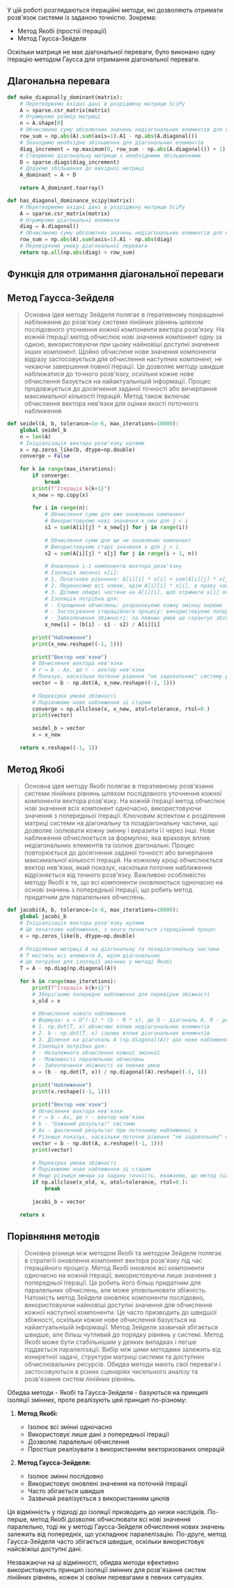
У цій роботі розглядаються ітераційні методи, які дозволяють отримати розв'язок системи із заданою точністю. Зокрема:

- Метод Якобі (простої ітерації)
- Метод Гаусса-Зейделя

Оскільки матриця не має діагональної переваги, було виконано одну ітерацію методом Гаусса для отримання діагональної переваги.



## ДІагональна перевага 
```py
def make_diagonally_dominant(matrix):
    # Перетворюємо вхідні дані в розріджену матрицю SciPy
    A = sparse.csr_matrix(matrix)
    # Отримуємо розмір матриці
    n = A.shape[0]
    # Обчислюємо суму абсолютних значень недіагональних елементів для кожного рядка
    row_sum = np.abs(A).sum(axis=1).A1 - np.abs(A.diagonal())
    # Знаходимо необхідне збільшення для діагональних елементів
    diag_increment = np.maximum(0, row_sum - np.abs(A.diagonal()) + 1)
    # Створюємо діагональну матрицю з необхідними збільшеннями
    D = sparse.diags(diag_increment)
    # Додаємо збільшення до вихідної матриці
    A_dominant = A + D
    
    return A_dominant.toarray()

def has_diagonal_dominance_scipy(matrix):
    # Перетворюємо вхідні дані в розріджену матрицю SciPy
    A = sparse.csr_matrix(matrix)
    # Отримуємо діагональні елементи
    diag = A.diagonal()
    # Обчислюємо суму абсолютних значень недіагональних елементів для кожного рядка
    row_sum = np.abs(A).sum(axis=1).A1 - np.abs(diag)    
    # Перевіряємо умову діагональної переваги
    return np.all(np.abs(diag) > row_sum)
```

## Функція для отримання діагональної переваги

## Метод Гаусса-Зейделя
> Основна ідея методу Зейделя полягає в ітеративному покращенні наближення до розв'язку системи лінійних рівнянь шляхом послідовного уточнення кожної компоненти вектора розв'язку. На кожній ітерації метод обчислює нові значення компонент одну за одною, використовуючи при цьому найновіші доступні значення інших компонент. Щойно обчислене нове значення компоненти відразу застосовується для обчислення наступних компонент, не чекаючи завершення повної ітерації. Це дозволяє методу швидше наближатися до точного розв'язку, оскільки кожне нове обчислення базується на найактуальнішій інформації. Процес продовжується до досягнення заданої точності або вичерпання максимальної кількості ітерацій. Метод також включає обчислення вектора нев'язки для оцінки якості поточного наближення


```python
def seidel(A, b, tolerance=1e-6, max_iterations=10000):
    global seidel_b
    n = len(A)
    # Ініціалізація вектора розв'язку нулями
    x = np.zeros_like(b, dtype=np.double)
    converge = False
    
    for k in range(max_iterations):
        if converge:
            break
        print(f"Ітерація №{k+1}")
        x_new = np.copy(x)
        
        for i in range(n):
            # Обчислення суми для вже оновлених компонент
            # Використовуємо нові значення x_new для j < i
            s1 = sum(A[i][j] * x_new[j] for j in range(i))
            
            # Обчислення суми для ще не оновлених компонент
            # Використовуємо старі значення x для j > i
            s2 = sum(A[i][j] * x[j] for j in range(i + 1, n))
            
            # Оновлення i-ї компоненти вектора розв'язку
            # Ізоляція змінної x[i]:
            # 1. Початкове рівняння: A[i][i] * x[i] + sum(A[i][j] * x[j] для j != i) = b[i]
            # 2. Переносимо всі члени, крім A[i][i] * x[i], в праву частину
            # 3. Ділимо обидві частини на A[i][i], щоб отримати x[i] окремо
            # Ізоляція потрібна для:
            # - Спрощення обчислень: розраховуємо кожну змінну окремо
            # - Застосування ітераційного процесу: використовуємо попередні наближення
            # - Забезпечення збіжності: за певних умов це гарантує збіжність методу
            x_new[i] = (b[i] - s1 - s2) / A[i][i]
        
        print("Наближення")
        print(x_new.reshape((-1, 1)))
        
        print("Вектор нев'язки")
        # Обчислення вектора нев'язки
        # r = b - Ax, де r - вектор нев'язки
        # Показує, наскільки поточне рішення "не задовольняє" систему рівнянь
        vector = b - np.dot(A, x_new.reshape((-1, 1)))
        
        # Перевірка умови збіжності
        # Порівнюємо нове наближення зі старим
        converge = np.allclose(x, x_new, atol=tolerance, rtol=0.)
        print(vector)
        
        seidel_b = vector
        x = x_new
    
    return x.reshape((-1, 1))
```

## Метод Якобі
> Основна ідея методу Якобі полягає в ітеративному розв'язанні системи лінійних рівнянь шляхом послідовного уточнення кожної компоненти вектора розв'язку. На кожній ітерації метод обчислює нові значення всіх компонент одночасно, використовуючи значення з попередньої ітерації. Ключовим аспектом є розділення матриці системи на діагональну та позадіагональну частини, що дозволяє ізолювати кожну змінну і виразити її через інші. Нове наближення обчислюється за формулою, яка враховує вплив недіагональних елементів та ізолює діагональні. Процес повторюється до досягнення заданої точності або вичерпання максимальної кількості ітерацій. На кожному кроці обчислюється вектор нев'язки, який показує, наскільки поточне наближення відрізняється від точного розв'язку. Важливою особливістю методу Якобі є те, що всі компоненти оновлюються одночасно на основі значень з попередньої ітерації, що робить метод придатним для паралельних обчислень. 
```python
def jacobi(A, b, tolerance=1e-6, max_iterations=10000):
    global jacobi_b
    # Ініціалізація вектора розв'язку нулями
    # Це початкове наближення, з якого почнеться ітераційний процес
    x = np.zeros_like(b, dtype=np.double)
    
    # Розділення матриці A на діагональну та позадіагональну частини
    # T містить всі елементи A, крім діагональних
    # Це потрібно для ізоляції змінних у методі Якобі
    T = A - np.diag(np.diagonal(A))
    
    for k in range(max_iterations):
        print(f"Ітерація №{k+1}")
        # Зберігаємо попереднє наближення для перевірки збіжності
        x_old = x
        
        # Обчислення нового наближення
        # Формула: x = D^(-1) * (b - R * x), де D - діагональ A, R - решта A
        # 1. np.dot(T, x) обчислює вплив недіагональних елементів
        # 2. b - np.dot(T, x) ізолює вплив діагональних елементів
        # 3. Ділення на діагональ A (np.diagonal(A)) дає нове наближення
        # Ізоляція потрібна для:
        # - Незалежного обчислення кожної змінної
        # - Можливості паралельних обчислень
        # - Забезпечення збіжності за певних умов
        x = (b - np.dot(T, x)) / np.diagonal(A).reshape((-1, 1))
        
        print("Наближення")
        print(x.reshape((-1, 1)))
        
        print("Вектор нев'язки")
        # Обчислення вектора нев'язки
        # r = b - Ax, де r - вектор нев'язки
        # b - "бажаний результат" системи
        # Ax - фактичний результат при поточному наближенні x
        # Різниця показує, наскільки поточне рішення "не задовольняє" систему
        vector = b - np.dot(A, x.reshape((-1, 1)))
        print(vector)
        
        # Перевірка умови збіжності
        # Порівнюємо нове наближення зі старим
        # Якщо різниця менша за задану точність, вважаємо, що метод зійшовся
        if np.allclose(x_old, x, atol=tolerance, rtol=0.):
            break
        
        jacobi_b = vector
    
    return x
```

## Порівняння методів

> Основна різниця між методом Якобі та методом Зейделя полягає в стратегії оновлення компонент вектора розв'язку під час ітераційного процесу. Метод Якобі оновлює всі компоненти одночасно на кожній ітерації, використовуючи лише значення з попередньої ітерації. Це робить його більш придатним для паралельних обчислень, але може уповільнювати збіжність. Натомість метод Зейделя оновлює компоненти послідовно, використовуючи найновіші доступні значення для обчислення кожної наступної компоненти. Це часто призводить до швидшої збіжності, оскільки кожне нове обчислення базується на найактуальнішій інформації. Метод Зейделя зазвичай збігається швидше, але більш чутливий до порядку рівнянь у системі. Метод Якобі може бути стабільнішим у деяких випадках і легше піддається паралелізації. Вибір між цими методами залежить від конкретної задачі, структури матриці системи та доступних обчислювальних ресурсів. Обидва методи мають свої переваги і застосовуються в різних сценаріях чисельного аналізу та розв'язання систем лінійних рівнянь.

Обидва методи - Якобі та Гаусса-Зейделя - базуються на принципі ізоляції змінних, проте реалізують цей принцип по-різному:

1. **Метод Якобі:**
   - Ізолює всі змінні одночасно
   - Використовує лише дані з попередньої ітерації
   - Дозволяє паралельні обчислення
   - Простіше реалізувати з використанням векторизованих операцій

2. **Метод Гаусса-Зейделя:**
   - Ізолює змінні послідовно
   - Використовує оновлені значення на поточній ітерації
   - Часто збігається швидше
   - Зазвичай реалізується з використанням циклів

Ця відмінність у підході до ізоляції призводить до низки наслідків. По-перше, метод Якобі дозволяє обчислювати всі нові значення паралельно, тоді як у методі Гаусса-Зейделя обчислення нових значень залежить від попередніх, що ускладнює паралелізацію. По-друге, метод Гаусса-Зейделя часто збігається швидше, оскільки використовує найсвіжіші доступні дані.

Незважаючи на ці відмінності, обидва методи ефективно використовують принцип ізоляції змінних для розв'язання систем лінійних рівнянь, кожен зі своїми перевагами в певних ситуаціях.
